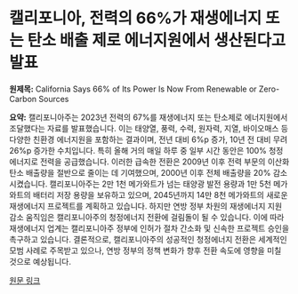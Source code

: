 # 캘리포니아, 전력의 66%가 재생에너지 또는 탄소 배출 제로 에너지원에서 생산된다고 발표

**원제목:** California Says 66% of Its Power Is Now From Renewable or Zero-Carbon Sources

**요약:** 캘리포니아주는 2023년 전력의 67%를 재생에너지 또는 탄소제로 에너지원에서 조달했다는 자료를 발표했습니다.  이는 태양열, 풍력, 수력, 원자력, 지열, 바이오매스 등 다양한 친환경 에너지원을 포함하는 결과이며, 전년 대비 6%p 증가, 10년 전 대비 무려 26%p 증가한 수치입니다.  특히 올해 거의 매일 하루 중 일부 시간 동안은 100% 청정 에너지로 전력을 공급했습니다.  이러한 급속한 전환은 2009년 이후 전력 부문의 이산화탄소 배출량을 절반으로 줄이는 데 기여했으며, 2000년 이후 전체 배출량을 20% 감소시켰습니다.  캘리포니아주는 2만 1천 메가와트가 넘는 태양광 발전 용량과 1만 5천 메가와트의 배터리 저장 용량을 보유하고 있으며,  2045년까지 14만 8천 메가와트의 새로운 재생에너지 프로젝트를 계획하고 있습니다.  하지만 연방 정부 차원의 재생에너지 지원 감소 움직임은  캘리포니아주의 청정에너지 전환에 걸림돌이 될 수 있습니다.  이에 따라 재생에너지 업계는 캘리포니아주 정부에 인허가 절차 간소화 및  신속한 프로젝트 승인을 촉구하고 있습니다.  결론적으로, 캘리포니아주의 성공적인 청정에너지 전환은  세계적인 모범 사례로 주목받고 있으나,  연방 정부의 정책 변화가 향후 전환 속도에 영향을 미칠 것으로 예상됩니다.

[원문 링크](https://singularityhub.com/2025/07/18/california-says-66-of-its-power-is-now-from-renewable-or-zero-carbon-sources/)
